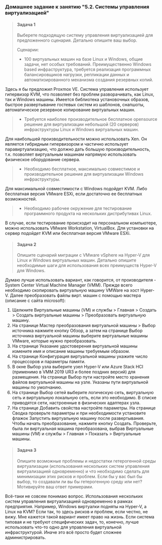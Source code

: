 ### Домашнее задание к занятию "5.2. Системы управления виртуализацией"

>#### Задача 1 
>
>Выберете подходящую систему управления виртуализацией для предложенного сценария. Детально опишите ваш выбор.
>
>Сценарии:
>
>- 100 виртуальных машин на базе Linux и Windows, общие задачи, нет особых требований. Преимущественно Windows based инфраструктура, требуется реализация программных балансировщиков нагрузки, репликации данных и автоматизированного механизма создания резервных копий.

Здесь я бы предложил Proxmox VE. Система управления использует гипервизор KVM, что
позволяет без проблем разворачивать, как Linux, так и Windows машины. Имеется библиотека 
установочных образов, быстрое развертывание гостевых систем из шаблонов, снапшоты, автоматическое резервное 
копирование виртуальных машин.

> - Требуется наиболее производительное бесплатное opensource решение для виртуализации небольшой (20 серверов) инфраструктуры Linux и Windows виртуальных машин.

Для наибольшей производительности можно использовать Xen. Он является гибридным гипервизором
и частично использует паравиртуализацию, что должно дать большую производительность, т.к.
позволяет виртуальным машинам напрямую использовать физическое оборудование сервера.

>- Необходимо бесплатное, максимально совместимое и производительное решение для виртуализации Windows инфраструктуры. 

Для максимальной совместимости с Windows подойдет KVM. Либо бесплатная версия VMware ESXi,
если достаточно ее бесплатных возможностей.

>- Необходимо рабочее окружение для тестирование программного продукта на нескольких дистрибутивах Linux.

В случае, если тестирование происходит на персональном компьютере, можно использовать
VMware Workstation, VirtualBox. Для установки на сервер подойдет KVM или бесплатная 
версия VMware ESXi. 

>#### Задача 2
>
>Опишите сценарий миграции с VMware vSphere на Hyper-V для Linux и Windows виртуальных машин. Детально опишите необходимые шаги для использования всех преимуществ Hyper-V для Windows.

Думаю лучше использовать вариант, как говорится, от производителя - System Center Virtual Machine Manager (VMM). 
Прежде всего необходимо скопировать виртуальную машину VMWare на хост Hyper-V. Далее преобразовать файлы вирт. машин с помощью мастера (описание с сайта microsoft):
1. Щелкните Виртуальные машины (VM) и службы > Главная > Создать > Создать виртуальные машины > Преобразовать виртуальную машину.
1. На странице Мастер преобразования виртуальной машины > Выбор источника нажмите кнопку Обзор, а затем на странице Выбор источника виртуальной машины выберите виртуальные машины VMware, которые нужно преобразовать.
1. На странице Указание удостоверения виртуальной машины измените имя и описание машины требуемым образом.
1. На странице Конфигурация виртуальной машины укажите число процессоров и параметры памяти.
1. В окне Выбор узла выберите узел Hyper-V или Azure Stack HCI (применимо в VMM 2019 UR3 и более поздних версий) для размещения. На странице Выбор пути настройте место хранения файлов виртуальной машины на узле. Указаны пути виртуальной машины по умолчанию.
1. На странице Выбор сетей выберите логическую сеть, виртуальную сеть и виртуальную локальную сеть, если это необходимо. В списке приводятся сети, настроенные в физических адаптерах узла.
1. На странице Добавить свойства настройте параметры. На странице Сводка проверьте параметры и при необходимости установите флажок Запустить виртуальную машину после развертывания. Чтобы начать преобразование, нажмите кнопку Создать. Проверьте, была ли виртуальная машина преобразована, выбрав Виртуальные машины (VM) и службы > Главная > Показать > Виртуальные машины.

>#### Задача 3 
>
>Опишите возможные проблемы и недостатки гетерогенной среды виртуализации (использования нескольких систем управления виртуализацией одновременно) и что необходимо сделать для минимизации этих рисков и проблем. Если бы у вас был бы выбор, то создавали ли вы бы гетерогенную среду или нет? Мотивируйте ваш ответ примерами. 

Всё-таки не совсем понимаю вопрос. Использования нескольких систем управления виртуализацией 
одновременно в рамках предприятия. Например, Windows виртуалки подняты на Hyper-V, а Linux на KVM?
Если так, то здесь рисков и проблем, если честно, не вижу. Мне кажется такой вариант имеет право на жизнь.
Если система типовая и не требуют специфических задач, то, конечно, лучше использовать что-то одно
для управления виртуальной инфраструктурой. Иначе это всё просто будет сложнее администрировать.